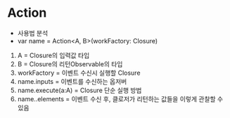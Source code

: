 # Action

 - 사용법 분석
 - var name = Action<A, B>(workFactory: Closure)
  1. A = Closure의 입력값 타입
  2. B = Closure의 리턴Observable의 타입
  3. workFactory = 이벤트 수신시 실행할 Closure
  4. name.inputs = 이벤트를 수신하는 옵저버
  5. name.execute(a:A) = Closure 단순 실행 방법
  6. name..elements = 이벤트 수신 후, 클로저가 리턴하는 값들을 이렇게 관찰할 수 있음
